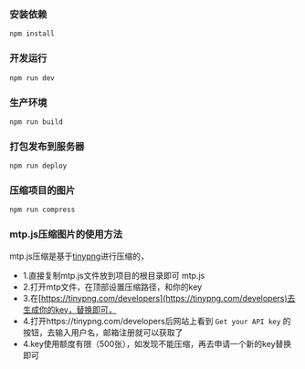 ### 安装依赖
```
npm install
```

### 开发运行
```
npm run dev
```

### 生产环境
```
npm run build
```

### 打包发布到服务器
```
npm run deploy
```

### 压缩项目的图片
```
npm run compress
```

### mtp.js压缩图片的使用方法

mtp.js压缩是基于[tinypng](https://tinypng.com/)进行压缩的，

- 1.直接复制mtp.js文件放到项目的根目录即可 <code-link href="./mtp.js">mtp.js</code-link>
- 2.打开mtp文件，在顶部设置压缩路径，和你的key
- 3.在[https://tinypng.com/developers](https://tinypng.com/developers)去生成你的key，替换即可，
- 4.打开https://tinypng.com/developers后网站上看到 `Get your API key` 的按钮，去输入用户名，邮箱注册就可以获取了
- 4.key使用额度有限（500张），如发现不能压缩，再去申请一个新的key替换即可

